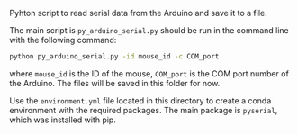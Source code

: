 Pyhton script to read serial data from the Arduino and save it to a file.

The main script is `py_arduino_serial.py` should be run in the command line with the following command:
```bash
python py_arduino_serial.py -id mouse_id -c COM_port
```
where `mouse_id` is the ID of the mouse, `COM_port` is the COM port number of the Arduino.
The files will be saved in this folder for now. 

Use the `environment.yml` file located in this directory to create a conda environment with the required packages.
The main package is `pyserial`, which was installed with pip.